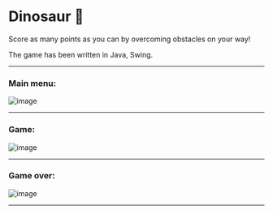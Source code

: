 # Dinosaur 🦖
Score as many points as you can by overcoming obstacles on your way!

The game has been written in Java, Swing.

---

### Main menu:

![image](https://user-images.githubusercontent.com/70007684/179398123-d57e2be5-40b7-44bc-a4b1-1934ead417c3.png)

---

### Game:

![image](https://user-images.githubusercontent.com/70007684/179398164-a08d991d-181e-4116-b2e7-8d9c64ea57ef.png)

---

### Game over:

![image](https://user-images.githubusercontent.com/70007684/179398202-8a559ed4-7295-4faa-9719-482ccf870101.png)

---
